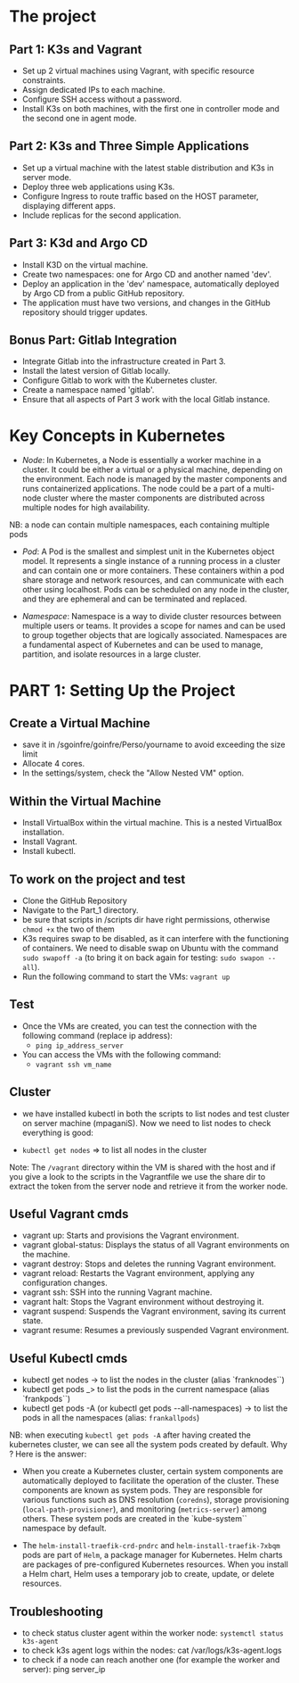 # The project
## Part 1: K3s and Vagrant
- Set up 2 virtual machines using Vagrant, with specific resource constraints.
- Assign dedicated IPs to each machine.
- Configure SSH access without a password.
- Install K3s on both machines, with the first one in controller mode and the second one in agent mode.
## Part 2: K3s and Three Simple Applications
- Set up a virtual machine with the latest stable distribution and K3s in server mode.
- Deploy three web applications using K3s.
- Configure Ingress to route traffic based on the HOST parameter, displaying different apps.
- Include replicas for the second application.
## Part 3: K3d and Argo CD
- Install K3D on the virtual machine.
- Create two namespaces: one for Argo CD and another named 'dev'.
- Deploy an application in the 'dev' namespace, automatically deployed by Argo CD from a public GitHub repository.
- The application must have two versions, and changes in the GitHub repository should trigger updates.
## Bonus Part: Gitlab Integration
- Integrate Gitlab into the infrastructure created in Part 3.
- Install the latest version of Gitlab locally.
- Configure Gitlab to work with the Kubernetes cluster.
- Create a namespace named 'gitlab'.
- Ensure that all aspects of Part 3 work with the local Gitlab instance.  
  
# Key Concepts in Kubernetes

- *Node*: In Kubernetes, a Node is essentially a worker machine in a cluster. It could be either a virtual or a physical machine, depending on the environment. Each node is managed by the master components and runs containerized applications. The node could be a part of a multi-node cluster where the master components are distributed across multiple nodes for high availability.

NB: a node can contain multiple namespaces, each containing multiple pods

- *Pod*: A Pod is the smallest and simplest unit in the Kubernetes object model. It represents a single instance of a running process in a cluster and can contain one or more containers. These containers within a pod share storage and network resources, and can communicate with each other using localhost. Pods can be scheduled on any node in the cluster, and they are ephemeral and can be terminated and replaced.

- *Namespace*: Namespace is a way to divide cluster resources between multiple users or teams. It provides a scope for names and can be used to group together objects that are logically associated. Namespaces are a fundamental aspect of Kubernetes and can be used to manage, partition, and isolate resources in a large cluster.  
  
# PART 1: Setting Up the Project

## Create a Virtual Machine
- save it in /sgoinfre/goinfre/Perso/yourname to avoid exceeding the size limit
- Allocate 4 cores.
- In the settings/system, check the "Allow Nested VM" option.

## Within the Virtual Machine
- Install VirtualBox within the virtual machine. This is a nested VirtualBox installation.
- Install Vagrant.
- Install kubectl.

## To work on the project and test
- Clone the GitHub Repository
- Navigate to the Part_1 directory.
- be sure that scripts in /scripts dir have right permissions, otherwise `chmod +x` the two of them
- K3s requires swap to be disabled, as it can interfere with the functioning of containers. We need to disable swap on Ubuntu with the command `sudo swapoff -a` (to bring it on back again for testing: `sudo swapon --all`).
- Run the following command to start the VMs: `vagrant up`

## Test
- Once the VMs are created, you can test the connection with the following command (replace ip address):
  - `ping ip_address_server`
- You can access the VMs with the following command: 
  - `vagrant ssh vm_name`

## Cluster
- we have installed kubectl in both the scripts to list nodes and test cluster on server machine (mpaganiS). Now we need to list nodes to check everything is good: 

- `kubectl get nodes` => to list all nodes in the cluster


Note: The `/vagrant` directory within the VM is shared with the host and if you give a look to the scripts in the Vagrantfile we use the share dir to extract the token from the server node and retrieve it from the worker node.

## Useful Vagrant cmds
- vagrant up: Starts and provisions the Vagrant environment.
- vagrant global-status: Displays the status of all Vagrant environments on the machine.
- vagrant destroy: Stops and deletes the running Vagrant environment.
- vagrant reload: Restarts the Vagrant environment, applying any configuration changes.
- vagrant ssh: SSH into the running Vagrant machine.
- vagrant halt: Stops the Vagrant environment without destroying it.
- vagrant suspend: Suspends the Vagrant environment, saving its current state.
- vagrant resume: Resumes a previously suspended Vagrant environment.

## Useful Kubectl cmds
- kubectl get nodes -> to list the nodes in the cluster (alias `franknodes``)
- kubectl get pods _> to list the pods in the current namespace (alias `frankpods``)
- kubectl get pods -A (or kubectl get pods --all-namespaces) -> to list the pods in all the namespaces (alias: `frankallpods`)

NB: when executing `kubectl get pods -A` after having created the kubernetes cluster, we can see all the system pods created by default. Why ? Here is the answer:
- When you create a Kubernetes cluster, certain system components are automatically deployed to facilitate the operation of the cluster. These components are known as system pods. They are responsible for various functions such as DNS resolution (`coredns`), storage provisioning (`local-path-provisioner`), and monitoring (`metrics-server`) among others. These system pods are created in the `kube-system`` namespace by default.

- The `helm-install-traefik-crd-pndrc` and `helm-install-traefik-7xbqm` pods are part of `Helm`, a package manager for Kubernetes. Helm charts are packages of pre-configured Kubernetes resources. When you install a Helm chart, Helm uses a temporary job to create, update, or delete resources.

## Troubleshooting
- to check status cluster agent within the worker node: `systemctl status k3s-agent`
- to check k3s agent logs within the nodes: cat /var/logs/k3s-agent.logs
- to check if a node can reach another one (for example the worker and server): ping server_ip

